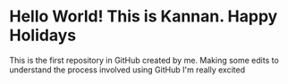 # Hello World! This is Kannan. Happy Holidays
This is the first repository in GitHub created by me.
Making some edits to understand the process involved using GitHub
I'm really excited
